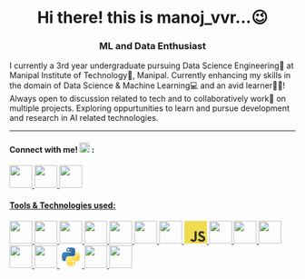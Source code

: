 <h1 align="center">  Hi there! this is manoj_vvr...😉 </h1>
<h3 align="center"> ML and Data Enthusiast </h2>
I currently a 3rd year undergraduate pursuing Data Science Engineering📜 at Manipal Institute of Technology🏫, Manipal. Currently enhancing my skills in the domain of Data Science & Machine Learning💻 and an avid learner🧑‍💻! Always open to discussion related to tech and to collaboratively work🤝 on multiple projects. Exploring oppurtunities to learn and pursue development and research in AI related technologies.
<hr>
<h4> Connect with me! <img src="https://user-images.githubusercontent.com/75264791/190798985-0288e55c-aaec-4d0c-b101-b32fbe51ebf1.png" alt="" width="18" height="18"/>
: </h4>
<p><a href="https://www.linkedin.com/in/atyamvvrmanoj/" target="_blank"> <img src="https://user-images.githubusercontent.com/75264791/190789999-a18481d7-8e6a-4685-b5c3-21f57c74eb9a.png" alt="" width="40" height="40"/</a><a href="https://github.com/manoj24vvr" target="_blank"> <img src="https://user-images.githubusercontent.com/75264791/190791147-61880226-820a-48f9-a418-2a7b696334c9.png" alt="" width="40" height="40"/</a><a href="vvrmanojatyam@gmail.com" target="_blank"> <img src="https://cdn-icons-png.flaticon.com/128/5968/5968534.png" alt="" width="40" height="40"/</a> 
</p>

<h4> Tools & Technologies used: </h4>
  <p><img src="https://cdn.icon-icons.com/icons2/2415/PNG/128/c_original_logo_icon_146611.png" alt="" width="40" height="40"> <img src="https://cdn-icons-png.flaticon.com/128/6132/6132222.png" alt="" width="40" height="40"> <img src="https://cdn.icon-icons.com/icons2/2107/PNG/128/file_type_python_icon_130221.png" alt="" width="40" height="40"> <img src="https://cdn.icon-icons.com/icons2/2415/PNG/128/java_original_wordmark_logo_icon_146459.png" alt="" width="40" height="40"> <img src="https://cdn.icon-icons.com/icons2/2107/PNG/128/file_type_html_icon_130541.png" alt="" width="40" height="40"> <img src="https://cdn.icon-icons.com/icons2/2107/PNG/128/file_type_css_icon_130661.png" alt="" width="40" height="40"> <img src="https://cdn.icon-icons.com/icons2/2107/PNG/128/file_type_php_icon_130266.png" alt="" width="40" height="40"> <img src="https://raw.githubusercontent.com/github/explore/80688e429a7d4ef2fca1e82350fe8e3517d3494d/topics/javascript/javascript.png" alt="" width="40" height="40"> <img src="https://cdn.icon-icons.com/icons2/2107/PNG/128/file_type_vscode_icon_130084.png" alt="" width="40" height="40"> <img src="https://cdn.icon-icons.com/icons2/2415/PNG/128/git_original_wordmark_logo_icon_146510.png" alt="" width="40" height="40"> <img src="https://cdn.icon-icons.com/icons2/2429/PNG/128/figma_logo_icon_147289.png" alt="" width="40" height="40"> <img src="https://cdn.icon-icons.com/icons2/2699/PNG/128/tensorflow_logo_icon_168671.png" alt="" width="40" height="40"> <img src="https://cdn.icon-icons.com/icons2/2699/PNG/128/mysql_official_logo_icon_169938.png" alt="" width="40" height="40"> <img src="https://raw.githubusercontent.com/devicons/devicon/master/icons/python/python-original.svg" alt="" width="40" height="40"> <img src="https://camo.githubusercontent.com/69ce21304adac467a8251181f98932e1785abd9d718cdd8edc78d1abbf2dcb49/68747470733a2f2f75706c6f61642e77696b696d656469612e6f72672f77696b6970656469612f636f6d6d6f6e732f302f30352f5363696b69745f6c6561726e5f6c6f676f5f736d616c6c2e737667" alt="" width="40" height="40"> <img src="https://cdn.icon-icons.com/icons2/2667/PNG/128/jupyter_app_icon_161280.png" alt="" width="40" height="40"> </p>

<!--
**manoj24vvr/manoj24vvr** is a ✨ _special_ ✨ repository because its `README.md` (this file) appears on your GitHub profile.

Here are some ideas to get you started:

- 🔭 I’m currently working on ...
- 🌱 I’m currently learning ...
- 👯 I’m looking to collaborate on ...
- 🤔 I’m looking for help with ...
- 💬 Ask me about ...
- 📫 How to reach me: ...
- 😄 Pronouns: ...
- ⚡ Fun fact: ...
-->
